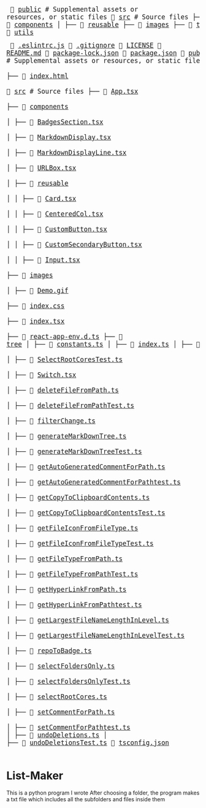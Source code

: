 <big><pre>
📂 [public](./public) # Supplemental assets or resources, or static files
📂 [src](./src) # Source files
├── 📂 [components](./src/components) 
│   ├── 📂 [reusable](./src/components/reusable) 
├── 📂 [images](./src/images) 
├── 📂 [tree](./src/tree) 
├── 📂 [utils](./src/utils) 
</pre></big>

<big><pre>
📜 [.eslintrc.js](./.eslintrc.js)
📄 [.gitignore](./.gitignore)
📂 [LICENSE](./LICENSE)
📄 [README.md](./README.md)
📄 [package-lock.json](./package-lock.json)
📄 [package.json](./package.json)
📂 [public](./public)             # Supplemental assets or resources, or static files
├── 📄 [favicon.ico](./public/favicon.ico)  
├── 📄 [index.html](./public/index.html)   
📂 [src](./src)                # Source files
├── 📄 [App.tsx](./src/App.tsx)             
├── 📂 [components](./src/components)          
│   ├── 📄 [BadgesSection.tsx](./src/components/BadgesSection.tsx)        
│   ├── 📄 [MarkdownDisplay.tsx](./src/components/MarkdownDisplay.tsx)      
│   ├── 📄 [MarkdownDisplayLine.tsx](./src/components/MarkdownDisplayLine.tsx)  
│   ├── 📄 [URLBox.tsx](./src/components/URLBox.tsx)               
│   ├── 📂 [reusable](./src/components/reusable)                 
│   │   ├── 📄 [Card.tsx](./src/components/reusable/Card.tsx)                   
│   │   ├── 📄 [CenteredCol.tsx](./src/components/reusable/CenteredCol.tsx)            
│   │   ├── 📄 [CustomButton.tsx](./src/components/reusable/CustomButton.tsx)           
│   │   ├── 📄 [CustomSecondaryButton.tsx](./src/components/reusable/CustomSecondaryButton.tsx)  
│   │   ├── 📄 [Input.tsx](./src/components/reusable/Input.tsx)                  
├── 📂 [images](./src/images)              
│   ├── 📄 [Demo.gif](./src/images/Demo.gif)  
├── 📄 [index.css](./src/index.css)           
├── 📄 [index.tsx](./src/index.tsx)           
├── 📜 [react-app-env.d.ts](./src/react-app-env.d.ts)
├── 📂 [tree](./src/tree)
│   ├── 📄 [constants.ts](./src/tree/constants.ts)
│   ├── 📄 [index.ts](./src/tree/index.ts)
│   ├── 📄 [types.ts](./src/tree/types.ts)
├── 📂 [utils](./src/utils)               
│   ├── 📄 [SelectRootCoresTest.ts](./src/utils/SelectRootCoresTest.ts)                 
│   ├── 📄 [Switch.tsx](./src/utils/Switch.tsx)      
│   ├── 📄 [deleteFileFromPath.ts](./src/utils/deleteFileFromPath.ts)                   
│   ├── 📄 [deleteFileFromPathTest.ts](./src/utils/deleteFileFromPathTest.ts)               
│   ├── 📄 [filterChange.ts](./src/utils/filterChange.ts)                         
│   ├── 📄 [generateMarkDownTree.ts](./src/utils/generateMarkDownTree.ts)                 
│   ├── 📄 [generateMarkDownTreeTest.ts](./src/utils/generateMarkDownTreeTest.ts)             
│   ├── 📄 [getAutoGeneratedCommentForPath.ts](./src/utils/getAutoGeneratedCommentForPath.ts)       
│   ├── 📄 [getAutoGeneratedCommentForPathtest.ts](./src/utils/getAutoGeneratedCommentForPathtest.ts)   
│   ├── 📄 [getCopyToClipboardContents.ts](./src/utils/getCopyToClipboardContents.ts)           
│   ├── 📄 [getCopyToClipboardContentsTest.ts](./src/utils/getCopyToClipboardContentsTest.ts)       
│   ├── 📄 [getFileIconFromFileType.ts](./src/utils/getFileIconFromFileType.ts)              
│   ├── 📄 [getFileIconFromFileTypeTest.ts](./src/utils/getFileIconFromFileTypeTest.ts)          
│   ├── 📄 [getFileTypeFromPath.ts](./src/utils/getFileTypeFromPath.ts)                  
│   ├── 📄 [getFileTypeFromPathTest.ts](./src/utils/getFileTypeFromPathTest.ts)              
│   ├── 📄 [getHyperLinkFromPath.ts](./src/utils/getHyperLinkFromPath.ts)                 
│   ├── 📄 [getHyperLinkFromPathtest.ts](./src/utils/getHyperLinkFromPathtest.ts)             
│   ├── 📄 [getLargestFileNameLengthInLevel.ts](./src/utils/getLargestFileNameLengthInLevel.ts)      
│   ├── 📄 [getLargestFileNameLengthInLevelTest.ts](./src/utils/getLargestFileNameLengthInLevelTest.ts)  
│   ├── 📄 [repoToBadge.ts](./src/utils/repoToBadge.ts)                          
│   ├── 📄 [selectFoldersOnly.ts](./src/utils/selectFoldersOnly.ts)                    
│   ├── 📄 [selectFoldersOnlyTest.ts](./src/utils/selectFoldersOnlyTest.ts)                
│   ├── 📄 [selectRootCores.ts](./src/utils/selectRootCores.ts)                      
│   ├── 📄 [setCommentForPath.ts](./src/utils/setCommentForPath.ts)                    
│   ├── 📄 [setCommentForPathtest.ts](./src/utils/setCommentForPathtest.ts) 
│   ├── 📄 [undoDeletions.ts](./src/utils/undoDeletions.ts)
│   ├── 📄 [undoDeletionsTest.ts](./src/utils/undoDeletionsTest.ts)
📄 [tsconfig.json](./tsconfig.json)      
</pre></big>

# List-Maker
This is a python program I wrote
After choosing a folder, the program makes a txt file which includes all the subfolders and files inside them

